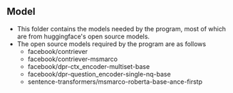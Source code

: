 ## Model

- This folder contains the models needed by the program, most of which are from huggingface's open source models.
- The open source models required by the program are as follows
    * facebook/contriever
    * facebook/contriever-msmarco
    * facebook/dpr-ctx_encoder-multiset-base
    * facebook/dpr-question_encoder-single-nq-base
    * sentence-transformers/msmarco-roberta-base-ance-firstp